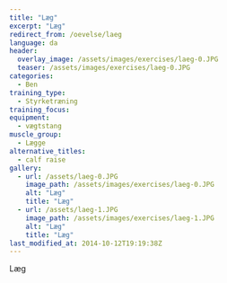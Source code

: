 ```yaml
---
title: "Læg"
excerpt: "Læg"
redirect_from: /oevelse/laeg
language: da
header:
  overlay_image: /assets/images/exercises/laeg-0.JPG
  teaser: /assets/images/exercises/laeg-0.JPG
categories:
  - Ben
training_type: 
  - Styrketræning
training_focus: 
equipment:
  - vægtstang
muscle_group:
  - Lægge
alternative_titles:
  - calf raise
gallery:
  - url: /assets/laeg-0.JPG
    image_path: /assets/images/exercises/laeg-0.JPG
    alt: "Læg"
    title: "Læg"
  - url: /assets/laeg-1.JPG
    image_path: /assets/images/exercises/laeg-1.JPG
    alt: "Læg"
    title: "Læg"
last_modified_at: 2014-10-12T19:19:38Z
---
```


Læg
